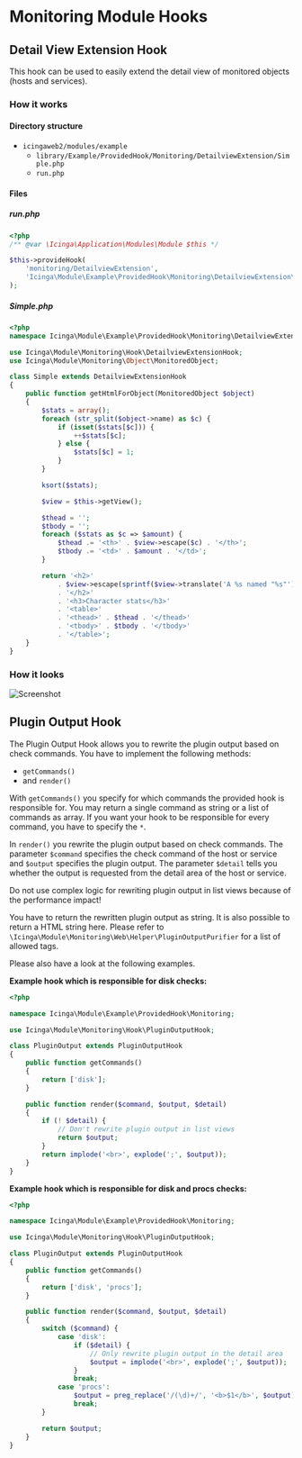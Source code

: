 # Monitoring Module Hooks <a id="monitoring-module-hooks"></a>

## Detail View Extension Hook <a id="monitoring-module-hooks-detailviewextension"></a>

This hook can be used to easily extend the detail view of monitored objects (hosts and services).

### How it works <a id="monitoring-module-hooks-detailviewextension-how-it-works"></a>

#### Directory structure <a id="monitoring-module-hooks-detailviewextension-directory-structure"></a>

* `icingaweb2/modules/example`
    * `library/Example/ProvidedHook/Monitoring/DetailviewExtension/Simple.php`
    * `run.php`

#### Files <a id="monitoring-module-hooks-detailviewextension-files"></a>

##### run.php <a id="monitoring-module-hooks-detailviewextension-files-run-php"></a>

```php
<?php
/** @var \Icinga\Application\Modules\Module $this */

$this->provideHook(
    'monitoring/DetailviewExtension',
    'Icinga\Module\Example\ProvidedHook\Monitoring\DetailviewExtension\Simple'
);
```

##### Simple.php <a id="monitoring-module-hooks-detailviewextension-files-simple-php"></a>

```php
<?php
namespace Icinga\Module\Example\ProvidedHook\Monitoring\DetailviewExtension;

use Icinga\Module\Monitoring\Hook\DetailviewExtensionHook;
use Icinga\Module\Monitoring\Object\MonitoredObject;

class Simple extends DetailviewExtensionHook
{
    public function getHtmlForObject(MonitoredObject $object)
    {
        $stats = array();
        foreach (str_split($object->name) as $c) {
            if (isset($stats[$c])) {
                ++$stats[$c];
            } else {
                $stats[$c] = 1;
            }
        }

        ksort($stats);

        $view = $this->getView();

        $thead = '';
        $tbody = '';
        foreach ($stats as $c => $amount) {
            $thead .= '<th>' . $view->escape($c) . '</th>';
            $tbody .= '<td>' . $amount . '</td>';
        }

        return '<h2>'
            . $view->escape(sprintf($view->translate('A %s named "%s"'), $object->getType(), $object->name))
            . '</h2>'
            . '<h3>Character stats</h3>'
            . '<table>'
            . '<thead>' . $thead . '</thead>'
            . '<tbody>' . $tbody . '</tbody>'
            . '</table>';
    }
}
```

### How it looks <a id="monitoring-module-hooks-detailviewextension-how-it-looks"></a>

![Screenshot](img/hooks-detailviewextension-01.png)

## Plugin Output Hook <a id="monitoring-module-hooks-pluginoutput"></a>

The Plugin Output Hook allows you to rewrite the plugin output based on check commands. You have to implement the
following methods:

* `getCommands()`
* and `render()`

With `getCommands()` you specify for which commands the provided hook is responsible for. You may return a single
command as string or a list of commands as array. If you want your hook to be responsible for every command, you have to
specify the `*`.

In `render()` you rewrite the plugin output based on check commands. The parameter `$command` specifies the check
command of the host or service and `$output` specifies the plugin output. The parameter `$detail` tells you
whether the output is requested from the detail area of the host or service.

Do not use complex logic for rewriting plugin output in list views because of the performance impact!

You have to return the rewritten plugin output as string. It is also possible to return a HTML string here.
Please refer to `\Icinga\Module\Monitoring\Web\Helper\PluginOutputPurifier` for a list of allowed tags.

Please also have a look at the following examples.

**Example hook which is responsible for disk checks:**

```php
<?php

namespace Icinga\Module\Example\ProvidedHook\Monitoring;

use Icinga\Module\Monitoring\Hook\PluginOutputHook;

class PluginOutput extends PluginOutputHook
{
    public function getCommands()
    {
        return ['disk'];
    }

    public function render($command, $output, $detail)
    {
        if (! $detail) {
            // Don't rewrite plugin output in list views
            return $output;
        }
        return implode('<br>', explode(';', $output));
    }
}
```

**Example hook which is responsible for disk and procs checks:**

```php
<?php

namespace Icinga\Module\Example\ProvidedHook\Monitoring;

use Icinga\Module\Monitoring\Hook\PluginOutputHook;

class PluginOutput extends PluginOutputHook
{
    public function getCommands()
    {
        return ['disk', 'procs'];
    }

    public function render($command, $output, $detail)
    {
        switch ($command) {
            case 'disk':
                if ($detail) {
                    // Only rewrite plugin output in the detail area
                    $output = implode('<br>', explode(';', $output));
                }
                break;
            case 'procs':
                $output = preg_replace('/(\d)+/', '<b>$1</b>', $output);
                break;
        }

        return $output;
    }
}
```
